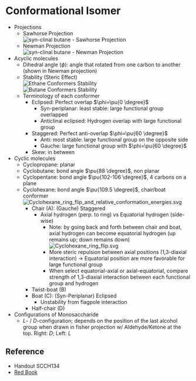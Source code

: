 # Conformational Isomer

* Projections
  * Sawhorse Projection  
    ![syn-clinal butane - Sawhorse Projection](https://upload.wikimedia.org/wikipedia/commons/f/f6/Sawhorse_projection_butane_-sc.svg)
  * Newman Projection  
    ![syn-clinal butane - Newman Projection](https://upload.wikimedia.org/wikipedia/commons/1/11/Newman_projection_butane_-sc.svg)
* Acyclic molecules
  * Dihedral angle ($\phi$): angle that rotated from one carbon to another (shown in Newman projection)
  * Stability (Steric Effect)  
    ![Ethane Conformers Stability](https://upload.wikimedia.org/wikipedia/commons/8/8a/Ethane_conformations_and_relative_energies.svg)  
    ![Butane Conformers Stability](https://upload.wikimedia.org/wikipedia/commons/2/22/Butane_conformations_and_relative_energies.svg)
  * Terminology of each conformer
    * Eclipsed: Perfect overlap $\phi=\pu{0 \degree}$
      * Syn-periplanar: least stable: large functional group overlapped
      * Anticlinal eclipsed: Hydrogen overlap with large functional group
    * Staggered: Perfect anti-overlap $\phi=\pu{60 \degree}$
      * Anti: most stable: large functional group on the opposite side
      * Gauche: large functional group with $\phi=\pu{60 \degree}$
    * Skew: in between
* Cyclic molecules
  * Cyclopropane: planar
  * Cyclobutane: bond angle $\pu{88 \degree}$, non planar
  * Cyclopentane: bond angle $\pu{102-106 \degree}$, 4 carbons on a plane
  * Cyclohexane: bond angle $\pu{109.5 \degree}$, chair/boat conformer  
    ![Cyclohexane\_ring\_flip\_and\_relative\_conformation\_energies.svg](https://upload.wikimedia.org/wikipedia/commons/7/7a/Cyclohexane_ring_flip_and_relative_conformation_energies.svg)
    * Chair (A): (Gauche) Staggered
      * Axial hydrogen (perp. to ring) vs Equatorial hydrogen (side-wise)
        * Note: by going back and forth between chair and boat, axial hydrogen can become equatorial hydrogen (up remains up; down remains down)  
          ![Cyclohexane\_ring\_flip.svg](https://upload.wikimedia.org/wikipedia/commons/5/59/Cyclohexane_ring_flip.svg)
        * More steric repulsion between axial positions (1,3-diaxial interaction) → Equatorial position are more favorable for large functional group
        * When select equatorial-axial or axial-equatorial, compare strength of 1,3-diaxial interaction between each functional group and hydrogen
    * Twist-boat (B)
    * Boat (C): (Syn-Periplanar) Eclipsed
      * Unstability from flagpole interaction
    * Half-chair (D)
* Configurations of Monosaccharide
  * *L*- / *D*-configuration; depends on the position of the last alcohol group when drawn in fisher projection w/ Aldehyde/Ketone at the top. Right: *D*; Left: *L*

## Reference

* Handout SCCH134
* [Red Book](../../Reference/Organic%20chemistry.md)
